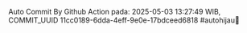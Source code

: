 Auto Commit By Github Action pada: 2025-05-03 13:27:49 WIB, COMMIT_UUID 11cc0189-6dda-4eff-9e0e-17bdceed6818 #autohijau🗿
